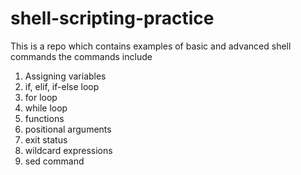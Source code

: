 # shell-scripting-practice
This is a repo which contains examples of basic and advanced shell commands
the commands include 
1. Assigning variables
2. if, elif, if-else loop
3. for loop
4. while loop
5. functions
6. positional arguments
7. exit status
8. wildcard expressions
9. sed command
